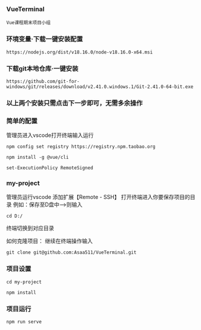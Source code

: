 ### VueTerminal
```
Vue课程期末项目小组
```
### 环境变量·下载一键安装配置
```
https://nodejs.org/dist/v18.16.0/node-v18.16.0-x64.msi
```
### 下载git本地仓库·一键安装
```
https://github.com/git-for-windows/git/releases/download/v2.41.0.windows.1/Git-2.41.0-64-bit.exe
```
### 以上两个安装只需点击下一步即可，无需多余操作

### 简单的配置
管理员进入vscode打开终端输入运行
```
npm config set registry https://registry.npm.taobao.org
```
```
npm install -g @vue/cli
```
```
set-ExecutionPolicy RemoteSigned
```


### my-project
管理员运行vscode
添加扩展【Remote - SSH】
打开终端进入你要保存项目的目录
例如：保存至D盘中——>则输入
```
cd D:/
```
终端切换到对应目录

如何克隆项目：
继续在终端操作输入
 ```
 git clone git@github.com:Asaa511/VueTerminal.git
 ```


### 项目设置
```
cd my-project
```
```
npm install
```

### 项目运行
```
npm run serve
```